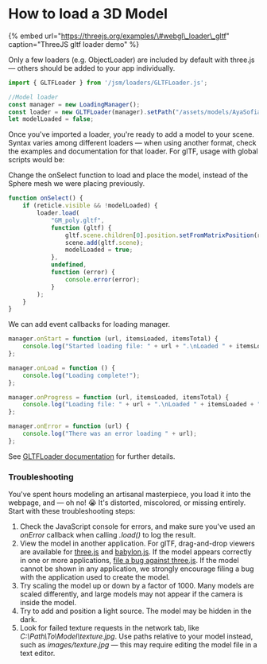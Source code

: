 # How to load a 3D Model

{% embed url="https://threejs.org/examples/\#webgl\_loader\_gltf" caption="ThreeJS gltf loader demo" %}

Only a few loaders \(e.g. ObjectLoader\) are included by default with three.js — others should be added to your app individually.

```typescript
import { GLTFLoader } from '/jsm/loaders/GLTFLoader.js';

//Model loader
const manager = new LoadingManager();
const loader = new GLTFLoader(manager).setPath("/assets/models/AyaSofia/");
let modelLoaded = false;
```

Once you've imported a loader, you're ready to add a model to your scene. Syntax varies among different loaders — when using another format, check the examples and documentation for that loader. For glTF, usage with global scripts would be:

Change the onSelect function to load and place the model, instead of the Sphere mesh we were placing previously.

```typescript
function onSelect() {
	if (reticle.visible && !modelLoaded) {
		loader.load(
			"GM_poly.gltf",
			function (gltf) {
				gltf.scene.children[0].position.setFromMatrixPosition(reticle.matrix);
				scene.add(gltf.scene);
				modelLoaded = true;
			},
			undefined,
			function (error) {
				console.error(error);
			}
		);
	}
}
```

We can add event callbacks for loading manager.

```typescript
manager.onStart = function (url, itemsLoaded, itemsTotal) {
	console.log("Started loading file: " + url + ".\nLoaded " + itemsLoaded + " of " + itemsTotal + " files.");
};

manager.onLoad = function () {
	console.log("Loading complete!");
};

manager.onProgress = function (url, itemsLoaded, itemsTotal) {
	console.log("Loading file: " + url + ".\nLoaded " + itemsLoaded + " of " + itemsTotal + " files.");
};

manager.onError = function (url) {
	console.log("There was an error loading " + url);
};

```

See [GLTFLoader documentation](https://threejs.org/docs/index.html#examples/en/loaders/GLTFLoader) for further details.

### Troubleshooting

You've spent hours modeling an artisanal masterpiece, you load it into the webpage, and — oh no! 😭 It's distorted, miscolored, or missing entirely. Start with these troubleshooting steps:

1. Check the JavaScript console for errors, and make sure you've used an _onError_ callback when calling _.load\(\)_ to log the result.
2. View the model in another application. For glTF, drag-and-drop viewers are available for [three.js](https://gltf-viewer.donmccurdy.com/) and [babylon.js](http://sandbox.babylonjs.com/). If the model appears correctly in one or more applications, [file a bug against three.js](https://github.com/mrdoob/three.js/issues/new). If the model cannot be shown in any application, we strongly encourage filing a bug with the application used to create the model.
3. Try scaling the model up or down by a factor of 1000. Many models are scaled differently, and large models may not appear if the camera is inside the model.
4. Try to add and position a light source. The model may be hidden in the dark.
5. Look for failed texture requests in the network tab, like _C:\\Path\To\Model\texture.jpg_. Use paths relative to your model instead, such as _images/texture.jpg_ — this may require editing the model file in a text editor.

